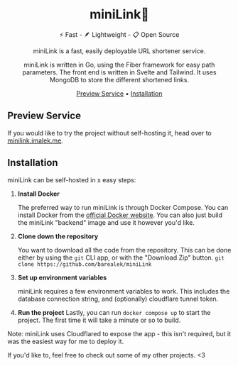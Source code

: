 <!-- markdownlint-configure-file {
  "MD013": {
    "code_blocks": false,
    "tables": false
  },
  "MD033": false,
  "MD041": false
} -->

<div align="center">

# miniLink🔗

⚡ Fast - 🪶 Lightweight - 📋 Open Source

miniLink is a fast, easily deployable URL shortener service. 

miniLink is written in Go, using the Fiber framework for easy path parameters.
The front end is written in Svelte and Tailwind.
It uses MongoDB to store the different shortened links. 

[Preview Service](#preview-service) 
•
[Installation](#installation) 

</div>

## Preview Service

If you would like to try the project without self-hosting it, head over to [minilink.imalek.me](https://minilink.imalek.me).


## Installation

miniLink can be self-hosted in x easy steps:

1. **Install Docker**

   The preferred way to run miniLink is through Docker Compose. You can install Docker from the [official Docker website](https://www.docker.com/).
   You can also just build the miniLink "backend" image and use it however you'd like.


2. **Clone down the repository**

   You want to download all the code from the repository. This can be done either by using the `git` CLI app, or with the "Download Zip" button.
   `git clone https://github.com/barealek/miniLink`


3. **Set up environment variables**

   miniLink requires a few environment variables to work. This includes the database connection string, and (optionally) cloudflare tunnel token.

4. **Run the project**
   Lastly, you can run `docker compose up` to start the project. The first time it will take a minute or so to build.


Note: miniLink uses Cloudflared to expose the app - this isn't required, but it was the easiest way for me to deploy it.


If you'd like to, feel free to check out some of my other projects. <3
